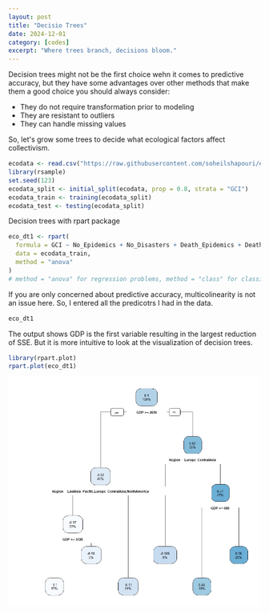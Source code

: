 ```yaml
---
layout: post
title: "Decisio Trees"
date: 2024-12-01
category: [codes]
excerpt: "Where trees branch, decisions bloom."
---
```

Decision trees might not be the first choice wehn it comes to predictive accuracy, but they have some advantages over other methods that make them a good choice you should always consider:
- They do not require transformation prior to modeling
- They are resistant to outliers
- They can handle missing values

So, let's grow some trees to decide what ecological factors affect collectivism. 

```r
ecodata <- read.csv("https://raw.githubusercontent.com/soheilshapouri/epidemics_collectivism/main/Data%20S2.csv")
library(rsample)
set.seed(123)
ecodata_split <- initial_split(ecodata, prop = 0.8, strata = "GCI")
ecodata_train <- training(ecodata_split)
ecodata_test <- testing(ecodata_split)
```
Decision trees with rpart package
```r
eco_dt1 <- rpart(
  formula = GCI ~ No_Epidemics + No_Disasters + Death_Epidemics + Death_Disasters + Mortality_Epidemics + Mortality_Disasters + GDP + Region,
  data = ecodata_train,
  method = "anova"
)
# method = "anova" for regression problems, method = "class" for classification problems
```
If you are only concerned about predictive accuracy, multicolinearity is not an issue here. So, I entered all the predicotrs I had in the data. 
  
```r
eco_dt1
```
The output shows GDP is the first variable resulting in the largest reduction of SSE. But it is more intuitive to look at the visualization of decision trees. 
```r
library(rpart.plot)
rpart.plot(eco_dt1)
```
![Decision Tree](https://raw.githubusercontent.com/soheilshapouri/soheilshapouri.github.io/master/_posts/dt1.jpeg)
